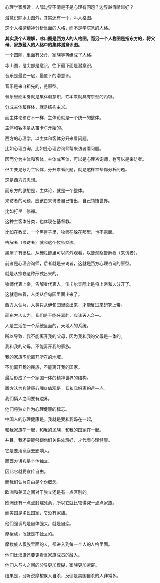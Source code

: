  心理学家解读：人际边界不清是不是心理有问题？边界越清晰越好？ 



潜意识除冰山图外，其实还有一个，叫人格图。

这个人格是精神分析里面的人格，而不是学院派的人格。

**其实我个人理解，冰山图是西方人的人格图，而另一个人格图是指东方的，将父母、家族融入的人格中的集体潜意识图。**

一个圆圈，里面有父母、家族等等组成了人格。



冰山图，是尖部是意识，往下最下面是潜意识。



音乐是最底一层，最底下的潜意识。

音乐是来自祖先的，是原型。

音乐里面本身就是集体潜意识，它本来就具有原型的内容。



分成主体和客体，就是结构主义。

而主体论和它不一样，主体论就是一个统一的整体。

主体和客体是从笛卡尔开始的。



西方的心理学，以主体和客体分开来看问题。

比如心理咨询，比如是心理咨询师帮来访者看问题。

因而分为主体和客体，主体或客体，可以是心理咨询师，也可以是来访者。

但主要是分为主客体，分开来看问题，就是这样来帮你分析问题。

这是西方的思想。



而东方的思想是，主体论，就是一个整体。

来访者的问题，应该由来访者自己悟出，自己领悟世界。

比如打坐、修禅。



这种主客体分类，也体现在基督教。

比如在教堂，一个黑屋子里，牧师在躲在那里，也不露面。

告解者（来访者）就和这个牧师交流。

黑屋子有栅栏，从栅栏缝里可以向外观看，以便观察告解者（来访者）。

前者是心理咨询师，后者就是来访者，这就是西方心理咨询的原型。

就是从宗教这种形式出来的。



牧师代表上帝，告解者代表人，笛卡尔实际上是将上帝和人分开了。

这就意味着，人类从伊甸园里面出来了。

西方人认为，人类只从伊甸园里面出来，才能反过来研究上帝。



而东方人认为，我们是不能分离的，应该天人合一。

人是生活在一个系统里面的，天地人的系统。

所以导致，我不能离开我的父母，因为我和我的父母是一体的。

我和我的父母，不能离开我的家族。

我的家族不能离开所在的地域。

不能离开我的民族，不能离开我的国家。

最后形成了一个家国一体的精神世界的结构。



西方认为的健康心理价值观是，我和我妈离的远一点。

我们俩人之间要有边界。

他们将独立作为心理健康的标志。



中国人的心理健康是，我就是要和我妈在一起，

和我家族在一起，和我的民族，和我的国家在一起。

并且，我还要能够跟他们关系处理好，才代表心理健康。

它是要用家庭去影响人。

而西方讲的是个体独立。

因此它就要宣传自由。

而我们认为自由是个伪概念。



欧洲和美国之间对于独立还是有一点区别的。

欧洲还有一点点封建残余，所以它就比较讲究一点点家族。

而美国是移民国家，它没有家族。

他们强调的是自体强大，就是自恋。



摩梭族，他就是不独立的。

摩梭族人家族里面的人，都进入到每一个人的人格里面。

他们比汉族还要更看重家族成员的融入。

他们人与人之间的分界更加模糊，家族更加紧密。

结果是，没听说摩梭族人自杀，反倒是美国自杀的人非常多。







